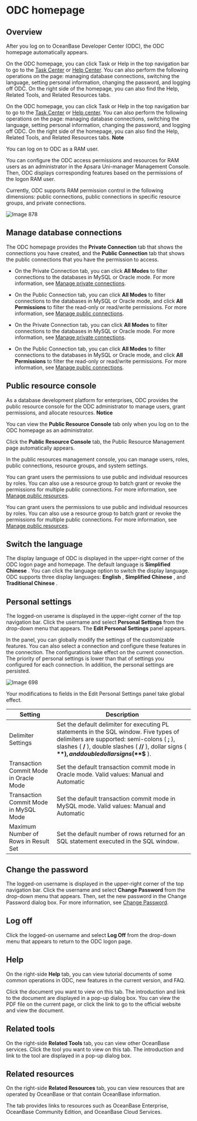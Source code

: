 ODC homepage 
=================================



Overview 
-----------------------------

After you log on to OceanBase Developer Center (ODC), the ODC homepage automatically appears. 

On the ODC homepage, you can click Task or Help in the top navigation bar to go to the [Task Center](/en-US/6.client-odc-user-guide/7.client-odc-task-management/1.client-odc-task-management-overview.md) or [Help Center](t1964386.html#topic-1964386). You can also perform the following operations on the page: managing database connections, switching the language, setting personal information, changing the password, and logging off ODC. On the right side of the homepage, you can also find the Help, Related Tools, and Related Resources tabs. 

On the ODC homepage, you can click Task or Help in the top navigation bar to go to the [Task Center](/en-US/6.client-odc-user-guide/7.client-odc-task-management/1.client-odc-task-management-overview.md) or [Help center](/en-US/6.client-odc-user-guide/10.client-odc-help-center.md). You can also perform the following operations on the page: managing database connections, switching the language, setting personal information, changing the password, and logging off ODC. On the right side of the homepage, you can also find the Help, Related Tools, and Related Resources tabs. 
**Note**



You can log on to ODC as a RAM user.

You can configure the ODC access permissions and resources for RAM users as an administrator in the Apsara Uni-manager Management Console. Then, ODC displays corresponding features based on the permissions of the logon RAM user.

Currently, ODC supports RAM permission control in the following dimensions: public connections, public connections in specific resource groups, and private connections.

![Image 878](https://help-static-aliyun-doc.aliyuncs.com/assets/img/en-US/7013849361/p312585.png)

Manage database connections 
------------------------------------------------

The ODC homepage provides the **Private Connection** tab that shows the connections you have created, and the **Public Connection** tab that shows the public connections that you have the permission to access. 

* On the Private Connection tab, you can click **All Modes** to filter connections to the databases in MySQL or Oracle mode. For more information, see [Manage private connections](/en-US/5.web-odc-user-guide/3.web-odc-connect-database/2.web-odc-manage-connections.md).

  

* On the Public Connection tab, you can click **All Modes** to filter connections to the databases in MySQL or Oracle mode, and click **All Permissions** to filter the read-only or read/write permissions. For more information, see [Manage public connections](/en-US/5.web-odc-user-guide/4.web-odc-public-resource-management/3.web-odc-resource-management/1.web-odc-manage-public-connection.md).

  




<!-- -->

* On the Private Connection tab, you can click **All Modes** to filter connections to the databases in MySQL or Oracle mode. For more information, see [Manage private connections](/en-US/5.web-odc-user-guide/3.web-odc-connect-database/2.web-odc-manage-connections.md).

  

* On the Public Connection tab, you can click **All Modes** to filter connections to the databases in MySQL or Oracle mode, and click **All Permissions** to filter the read-only or read/write permissions. For more information, see [Manage public connections](/en-US/5.web-odc-user-guide/4.web-odc-public-resource-management/3.web-odc-resource-management/1.web-odc-manage-public-connection.md).

  




Public resource console 
--------------------------------------------

As a database development platform for enterprises, ODC provides the public resource console for the ODC administrator to manage users, grant permissions, and allocate resources. 
**Notice**



You can view the **Public Resource Console** tab only when you log on to the ODC homepage as an administrator.

Click the **Public Resource Console** tab, the Public Resource Management page automatically appears. 

In the public resources management console, you can manage users, roles, public connections, resource groups, and system settings. 

You can grant users the permissions to use public and individual resources by roles. You can also use a resource group to batch grant or revoke the permissions for multiple public connections. For more information, see [Manage public resources](/en-US/5.web-odc-user-guide/4.web-odc-public-resource-management/1.web-odc-public-resource-overview.md). 

You can grant users the permissions to use public and individual resources by roles. You can also use a resource group to batch grant or revoke the permissions for multiple public connections. For more information, see [Manage public resources](/en-US/5.web-odc-user-guide/4.web-odc-public-resource-management/1.web-odc-public-resource-overview.md).

Switch the language 
----------------------------------------

The display language of ODC is displayed in the upper-right corner of the ODC logon page and homepage. The default language is **Simplified Chinese** . You can click the language option to switch the display language. ODC supports three display languages: **English** , **Simplified Chinese** , and **Traditional Chinese** .

Personal settings 
--------------------------------------

The logged-on userame is displayed in the upper-right corner of the top navigation bar. Click the username and select **Personal Settings** from the drop-down menu that appears. The **Edit Personal Settings** panel appears. 

In the panel, you can globally modify the settings of the customizable features. You can also select a connection and configure these features in the connection. The configurations take effect on the current connection. The priority of personal settings is lower than that of settings you configured for each connection. In addition, the personal settings are persisted. 

![Image 698](https://help-static-aliyun-doc.aliyuncs.com/assets/img/en-US/9988749361/p281780.png)

Your modifications to fields in the Edit Personal Settings panel take global effect.


|                Setting                 |                                                                                                                    Description                                                                                                                    |
|----------------------------------------|---------------------------------------------------------------------------------------------------------------------------------------------------------------------------------------------------------------------------------------------------|
| Delimiter Settings                     | Set the default delimiter for executing PL statements in the SQL window. Five types of delimiters are supported: semi-colons ( **;** ), slashes ( **/** ), double slashes ( **//** ), dollar signs ( **$** ), and double dollar signs ( **$$** ). |
| Transaction Commit Mode in Oracle Mode | Set the default transaction commit mode in Oracle mode. Valid values: Manual and Automatic                                                                                                                                                        |
| Transaction Commit Mode in MySQL Mode  | Set the default transaction commit mode in MySQL mode. Valid values: Manual and Automatic                                                                                                                                                         |
| Maximum Number of Rows in Result Set   | Set the default number of rows returned for an SQL statement executed in the SQL window.                                                                                                                                                          |



Change the password 
----------------------------------------

The logged-on username is displayed in the upper-right corner of the top navigation bar. Click the username and select **Change Password** from the drop-down menu that appears. Then, set the new password in the Change Password dialog box. For more information, see [Change Password](/en-US/5.web-odc-user-guide/1.log-on-to-odc/2.change-password.md).

Log off 
----------------------------

Click the logged-on username and select **Log Off** from the drop-down menu that appears to return to the ODC logon page.

Help 
-------------------------

On the right-side **Help** tab, you can view tutorial documents of some common operations in ODC, new features in the current version, and FAQ. 

Click the document you want to view on this tab. The introduction and link to the document are displayed in a pop-up dialog box. You can view the PDF file on the current page, or click the link to go to the official website and view the document.

Related tools 
----------------------------------

On the right-side **Related Tools** tab, you can view other OceanBase services. Click the tool you want to view on this tab. The introduction and link to the tool are displayed in a pop-up dialog box.

Related resources 
--------------------------------------

On the right-side **Related Resources** tab, you can view resources that are operated by OceanBase or that contain OceanBase information. 

The tab provides links to resources such as OceanBase Enterprise, OceanBase Community Edition, and OceanBase Cloud Services.
